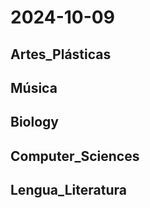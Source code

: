 # 2024-10-09 <!-- markmap: foldAll -->

## Artes_Plásticas

## Música

## Biology

## Computer_Sciences

## Lengua_Literatura

